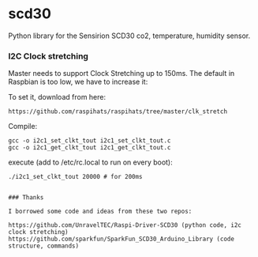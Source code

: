 # scd30
Python library for the Sensirion SCD30 co2, temperature, humidity sensor. 

### I2C Clock stretching

Master needs to support Clock Stretching up to 150ms. The default in Raspbian is too low, we have to increase it:

To set it, download from here:

```
https://github.com/raspihats/raspihats/tree/master/clk_stretch
```

Compile:
```
gcc -o i2c1_set_clkt_tout i2c1_set_clkt_tout.c
gcc -o i2c1_get_clkt_tout i2c1_get_clkt_tout.c
```

execute (add to /etc/rc.local to run on every boot):

```
./i2c1_set_clkt_tout 20000 # for 200ms


### Thanks

I borrowed some code and ideas from these two repos:

https://github.com/UnravelTEC/Raspi-Driver-SCD30 (python code, i2c clock stretching)
https://github.com/sparkfun/SparkFun_SCD30_Arduino_Library (code structure, commands)
